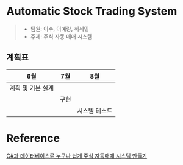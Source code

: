 # Automatic Stock Trading System
> - 팀원: 이수, 이예랑, 허세민 
> - 주제: 주식 자동 매매 시스템 

## 계획표
|6월|7월|8월|
|---|---|---|
|계획 및 기본 설계|||
||구현||
|||시스템 테스트|


# Reference 
[C#과 데이터베이스로 누구나 쉽게 주식 자동매매 시스템 만들기](https://www.yes24.com/Product/Goods/38449014)
